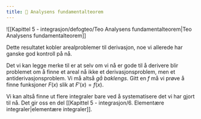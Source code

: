 ```yaml
---
title: 📄 Analysens fundamentalteorem
---
```



![[Kapittel 5 - integrasjon/defogteo/Teo Analysens fundamentalteorem|Teo Analysens fundamentalteorem]]

Dette resultatet kobler arealproblemer til derivasjon, noe vi allerede har ganske god kontroll på nå.

Det vi kan legge merke til er at selv om vi nå er gode til å derivere blir problemet om å finne et areal nå ikke et derivasjonsproblem, men et antiderivasjonsproblem. Vi må altså *gå baklengs*. Gitt en $f$ må vi prøve å finne funksjoner $F(x)$ slik at $F'(x) = f(x)$. 

Vi kan altså finne ut flere integraler bare ved å systematisere det vi har gjort til nå. Det gir oss en del [[Kapittel 5 - integrasjon/6. Elementære integraler|elementære integraler]].
